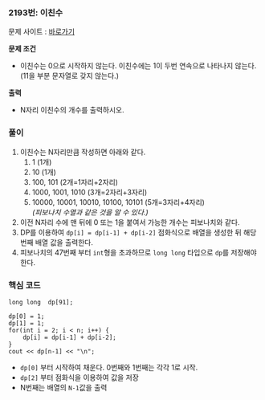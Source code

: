 ### 2193번: 이친수

문제 사이트 : [바로가기](https://www.acmicpc.net/problem/2193)

**문제 조건**
- 이친수는 0으로 시작하지 않는다. 이친수에는 1이 두번 연속으로 나타나지 않는다.(11을 부분 문자열로 갖지 않는다.)

**출력**  
- N자리 이친수의 개수를 출력하시오.

### 풀이
1. 이친수는 N자리만큼 작성하면 아래와 같다.
    1. 1 (1개)
    2. 10 (1개)
    3. 100, 101 (2개=1자리+2자리)
    4. 1000, 1001, 1010 (3개=2자리+3자리)
    5. 10000, 10001, 10010, 10100, 10101 (5개=3자리+4자리)  
    _(피보나치 수열과 같은 것을 알 수 있다.)_
2. 이전 N자리 수에 맨 뒤에 0 또는 1을 붙여서 가능한 개수는 피보나치와 같다.
3. DP를 이용하여 `dp[i] = dp[i-1] + dp[i-2]` 점화식으로 배열을 생성한 뒤 해당 번째 배열 값을 출력한다.
4. 피보나치의 47번째 부터 `int`형을 초과하므로 `long long` 타입으로 `dp`를 저장해야 한다.

### 핵심 코드
```
long long  dp[91];

dp[0] = 1;
dp[1] = 1;
for(int i = 2; i < n; i++) {
    dp[i] = dp[i-1] + dp[i-2];
}
cout << dp[n-1] << "\n";
```
- `dp[0]` 부터 시작하여 채운다. 0번째와 1번째는 각각 1로 시작.
- `dp[2]` 부터 점화식을 이용하여 값을 저장
- N번째는 배열의 `N-1`값을 출력
